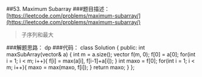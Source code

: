 ##53. Maximum Subarray
###题目描述：[https://leetcode.com/problems/maximum-subarray/](https://leetcode.com/problems/maximum-subarray/)
> 子序列和最大

###解题思路：
dp
###代码：
	class Solution {
	public:
	    int maxSubArray(vector<int>& a) {
	        int m = a.size();
	        vector<int> f(m, 0);
	        f[0] = a[0];
	        for(int i = 1; i < m; i++){
	            f[i] = max(a[i], f[i-1]+a[i]);
	        }
	        int maxo = f[0];
	        for(int i = 1; i < m; i++){
	            maxo = max(maxo, f[i]);
	        }
	        return maxo;
	    }
	};